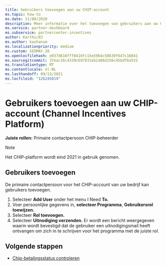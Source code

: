 ```yaml
---
title: Gebruikers toevoegen aan uw CHIP-account
ms.topic: how-to
ms.date: 11/09/2020
description: Meer informatie over het toevoegen van gebruikers aan uw CHIP-account (Channel Incentives Platform). Houd er rekening mee dat het CHIP-platform eind 2021 wordt ingetrokken.
ms.service: partner-dashboard
ms.subservice: partnercenter-incentives
author: Karthic83
ms.author: kashanum
ms.localizationpriority: medium
ms.custom: SEOMAY.20
ms.openlocfilehash: e037d616fff8416fc15e59b4c58639f647c16841
ms.sourcegitcommit: 37eac16c4339cb97831eb2a86d156c45bdf6a531
ms.translationtype: MT
ms.contentlocale: nl-NL
ms.lasthandoff: 09/13/2021
ms.locfileid: "126245019"
---
```

# <a name="add-users-to-your-channel-incentives-platform-chip-account"></a>Gebruikers toevoegen aan uw CHIP-account (Channel Incentives Platform)

**Juiste rollen:** Primaire contactpersoon CHIP-beheerder
 
>[!NOTE]
>Het CHIP-platform wordt eind 2021 in gebruik genomen.

## <a name="add-users"></a>Gebruikers toevoegen

De primaire contactpersoon voor het CHIP-account van uw bedrijf kan gebruikers toevoegen.

1. Selecteer **Add User** onder het menu I Need **To.**
2. Voer persoonlijke gegevens in, **selecteer Programma**, **Gebruikersrol toewijzen.**
3. Selecteer **Rol toevoegen.**
4. Selecteer **Uitnodiging verzenden.**
Er wordt een bericht weergegeven waarin wordt bevestigd dat de gebruiker een uitnodigingsmail heeft ontvangen om zich in te schrijven voor het programma met de juiste rol.

## <a name="next-steps"></a>Volgende stappen

- [Chip-betalingsstatus controleren](chip-payment-status.md)